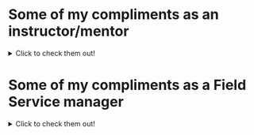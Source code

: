 # Some of my compliments as an instructor/mentor
<details><summary>Click to check them out!</summary>
<p>
 
|Date|Curriculum Week|Comments|
|---|---|---|
|3/4/2022 12:08|Week 1|Thank you Mark, we'll miss you next week. Great teaching style/easy to follow|
|3/4/2022 12:16|Week 1|I thought both instructors were great. Mark was extremely knowledgeable and they way he explained everything made the course content extremely easy to understand. Mark and Maria both made for a very comfortable learning environment. I felt comfortable sharing my thoughts with the class and found the subject matter quite interesting.|
|4/8/2022 8:37|Week 1|Rexanne and Mark have been phenomenal.  Extremely open and easy to work with.  They go at a good pace and make sure everyone is keeping up.  I so appreciate them.  Thank you for all they put into this and for always being available to us.|
|4/21/2022 15:36|Week 3|Mark and Rexanne are so very patient and have done an excellent job with this class.  They are both so calming and know so much. I truly appreciate all of their care and concern.  You can tell they really love their jobs.|
|5/7/2022 7:18|Week 5|Rexanne and Mark continue to be available and to go above and beyond to make sure we all understand.  I definitely feel supported and I thank them for everything!|
|5/13/2022 8:44|Week 7|I just wanted to say that Mark and Rex are wonderful and I think they have done an amazing job teaching our class. I had a fire drill where I was left alone for quite a while this morning and I was 100% prepared and comfortable working on my own. It was a great solidification of everything they have been teaching us.|
  
</p>
</details>

# Some of my compliments as a Field Service manager
<details><summary>Click to check them out!</summary>
<p>
 
|Date|Comments|
|---|---|
|1/4/2019|Happy New Year to you and to your family. I hope you had some fun time with your family away from Delta. With a clear vision of 2019 Delta’s Goal and Objectives, I am looking forward to the challenges ahead and will work even harder than before. On a positive note, on behalf of myself, please congratulate Mark Liv, our FSM, who needs to be acknowledged for his outstanding leadership skills that mirror yours. For the last several months, I was fortunate enough to get to know Mark either on the phone, simply running into him when I Reported for Work, or via e-mail for technical assistance. I feel he is the best in the base. No matter what situations may be, Mark possesses impressive, accurate knowledge on any subject pertaining to IFS and follows through in a timely manner.  Unfortunately, I cannot say the same for everyone in our base.  Please know that I contact FSMs out of desperation, which is not too often.  He is an outstanding individual who is professional, kind hearted and DEPENDABLE.  What separates Mark from others is that no time spent with any flight attendant takes too long.  You can rest assured that our base is well managed and taken care of while you’re away.  We are fortunate to have someone who is of Mark’s Caliber and I am privileged to know and work with him.|
|12/17/2018|At LGA Sky Club, we used a scheduling system that was time consuming and costly.  The schedule-s were printed and placed in binders in 3 different clubs.  Each time a simple change was made, be it a swap or time correction, a minimum of 10 pages would be reprinted.  As you can imagine, department 127 spent thousands of dollars between ink and paper keeping up with up with this process. We desperately needed a more innovative and efficient process.  In addition to completing his job duties, Mr. Liv went above and beyond and helped us create the LGA SharePoint Site to update this process.  Now that it has been integrated, we will have been able to save thousands of dollars a month on paper, ink and most importantly, the time it takes for each leader to correct and physically bring the copies to each club.  As we know in the industry, every minute counts.  The biggest thank you Mark!  Without him, we wouldn’t have been able to save this much money and time.  Thank you VERY Much!|
|1/9/2017|In my 40 years of service as a flight attendant, I have to say that my current Field Service Manager, Mark Liv, is the best I’ve ever had.  In the short time I have known Mark, he has consistently been available to me.  He quickly returns my calls, promptly assists me with work related issues and is knowledgeable on everything In-Flight related.  He finds the answers.  He always gets back to me even if it means more than one attempt.  Mark deserves to be commended for his dedication to his title as FSM, his professionalism and his unwavering positive attitude.  Mark is a delight to work with and his positive outlook has a great influence on me.  Mark, I appreciate knowing that you always have my back.|
  
</p>
</details>
